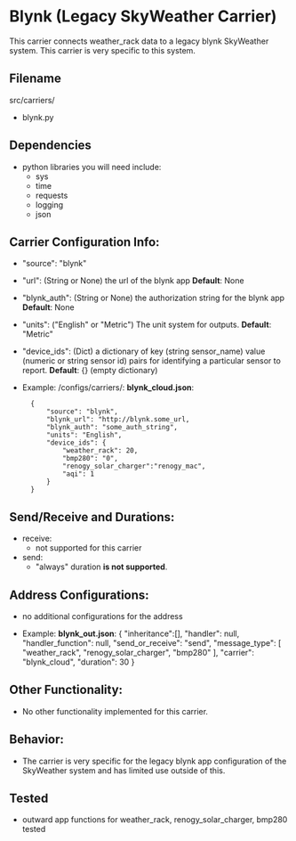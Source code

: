 # Blynk (Legacy SkyWeather Carrier)
This carrier connects weather_rack data to a legacy blynk SkyWeather system. This carrier is very specific to this system. 

## Filename
src/carriers/
- blynk.py

## Dependencies
- python libraries you will need include:
    - sys
    - time
    - requests
    - logging
    - json
  

## Carrier Configuration Info:
- "source": "blynk" 
-  "url": (String or None) the url of the blynk app **Default**: None
-  "blynk_auth": (String or None) the authorization string for the blynk app **Default**: None
-  "units": ("English" or "Metric") The unit system for outputs.  **Default**: "Metric" 
-  "device_ids": (Dict) a dictionary of key (string sensor_name) value (numeric or string sensor id) pairs for identifying a particular sensor to report. **Default**: {} (empty dictionary)

- Example: 
/configs/carriers/:
**blynk_cloud.json**:

        {
            "source": "blynk",
            "blynk_url": "http://blynk.some_url,
            "blynk_auth": "some_auth_string", 
            "units": "English",
            "device_ids": {
                "weather_rack": 20,
                "bmp280": "0",
                "renogy_solar_charger":"renogy_mac",
                "aqi": 1
            }
        }

## Send/Receive and Durations: 
- receive:
    - not supported for this carrier
- send: 
    - "always" duration **is not supported**. 

## Address Configurations: 
- no additional configurations for the address 
    
- Example: 
**blynk_out.json**:
        {
            "inheritance":[],
            "handler": null,
            "handler_function": null,
            "send_or_receive": "send",
            "message_type":  [
                "weather_rack",
                "renogy_solar_charger",
                "bmp280"
            ],
            "carrier": "blynk_cloud",
            "duration": 30
        }


## Other Functionality: 
- No other functionality implemented for this carrier. 

## Behavior: 
- The carrier is very specific for the legacy blynk app configuration of the SkyWeather system and has limited use outside of this. 
    
## Tested 
- outward app functions for weather_rack, renogy_solar_charger, bmp280 tested 


